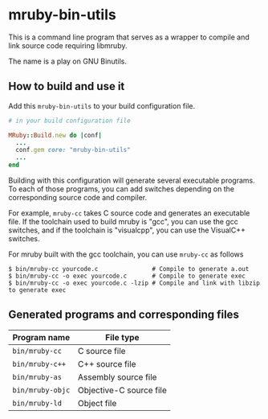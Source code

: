 # mruby-bin-utils

This is a command line program that serves as a wrapper to compile and link source code requiring libmruby.

The name is a play on GNU Binutils.

## How to build and use it

Add this `mruby-bin-utils` to your build configuration file.

```ruby
# in your build configuration file

MRuby::Build.new do |conf|
  ...
  conf.gem core: "mruby-bin-utils"
  ...
end
```

Building with this configuration will generate several executable programs.
To each of those programs, you can add switches depending on the corresponding source code and compiler.

For example, `mruby-cc` takes C source code and generates an executable file.
If the toolchain used to build mruby is "gcc", you can use the gcc switches, and if the toolchain is "visualcpp", you can use the VisualC++ switches.

For mruby built with the gcc toolchain, you can use `mruby-cc` as follows

```console
$ bin/mruby-cc yourcode.c               # Compile to generate a.out
$ bin/mruby-cc -o exec yourcode.c       # Compile to generate exec
$ bin/mruby-cc -o exec yourcode.c -lzip # Compile and link with libzip to generate exec
```

## Generated programs and corresponding files

| Program name      | File type
| ----------------- | --------
| `bin/mruby-cc`    | C source file
| `bin/mruby-c++`   | C++ source file
| `bin/mruby-as`    | Assembly source file
| `bin/mruby-objc`  | Objective-C source file
| `bin/mruby-ld`    | Object file
